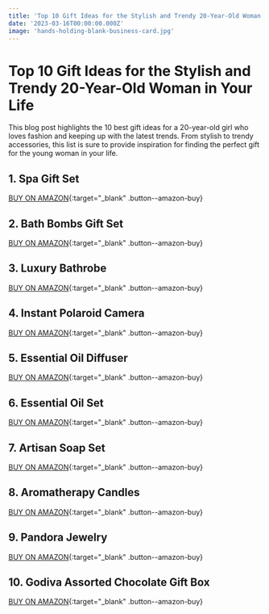 ```yaml
---
title: 'Top 10 Gift Ideas for the Stylish and Trendy 20-Year-Old Woman in Your Life'
date: '2023-03-16T00:00:00.000Z'
image: 'hands-holding-blank-business-card.jpg'
---
```


<!--more-->

# Top 10 Gift Ideas for the Stylish and Trendy 20-Year-Old Woman in Your Life

This blog post highlights the 10 best gift ideas for a 20-year-old girl who loves fashion and keeping up with the latest trends. From stylish to trendy accessories, this list is sure to provide inspiration for finding the perfect gift for the young woman in your life.

## 1. Spa Gift Set

[BUY ON AMAZON](https://www.amazon.com/s?k=Spa+Gift+Set){:target="\_blank" .button--amazon-buy}

## 2. Bath Bombs Gift Set

[BUY ON AMAZON](https://www.amazon.com/s?k=Bath+Bombs+Gift+Set){:target="\_blank" .button--amazon-buy}

## 3. Luxury Bathrobe

[BUY ON AMAZON](https://www.amazon.com/s?k=Luxury+Bathrobe){:target="\_blank" .button--amazon-buy}

## 4. Instant Polaroid Camera

[BUY ON AMAZON](https://www.amazon.com/s?k=Instant+Polaroid+Camera){:target="\_blank" .button--amazon-buy}

## 5. Essential Oil Diffuser

[BUY ON AMAZON](https://www.amazon.com/s?k=Essential+Oil+Diffuser){:target="\_blank" .button--amazon-buy}

## 6. Essential Oil Set

[BUY ON AMAZON](https://www.amazon.com/s?k=Essential+Oil+Set){:target="\_blank" .button--amazon-buy}

## 7. Artisan Soap Set

[BUY ON AMAZON](https://www.amazon.com/s?k=Artisan+Soap+Set){:target="\_blank" .button--amazon-buy}

## 8. Aromatherapy Candles

[BUY ON AMAZON](https://www.amazon.com/s?k=Aromatherapy+Candles){:target="\_blank" .button--amazon-buy}

## 9. Pandora Jewelry

[BUY ON AMAZON](https://www.amazon.com/s?k=Pandora+Jewelry){:target="\_blank" .button--amazon-buy}

## 10. Godiva Assorted Chocolate Gift Box

[BUY ON AMAZON](https://www.amazon.com/s?k=Godiva+Assorted+Chocolate+Gift+Box){:target="\_blank" .button--amazon-buy}
